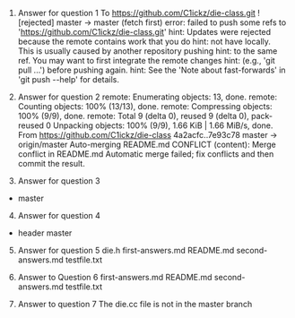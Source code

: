 1. Answer for question 1
To https://github.com/C1ickz/die-class.git
 ! [rejected]        master -> master (fetch first)
error: failed to push some refs to 'https://github.com/C1ickz/die-class.git'
hint: Updates were rejected because the remote contains work that you do
hint: not have locally. This is usually caused by another repository pushing
hint: to the same ref. You may want to first integrate the remote changes
hint: (e.g., 'git pull ...') before pushing again.
hint: See the 'Note about fast-forwards' in 'git push --help' for details.

2. Answer for question 2
remote: Enumerating objects: 13, done.
remote: Counting objects: 100% (13/13), done.
remote: Compressing objects: 100% (9/9), done.
remote: Total 9 (delta 0), reused 9 (delta 0), pack-reused 0
Unpacking objects: 100% (9/9), 1.66 KiB | 1.66 MiB/s, done.
From https://github.com/C1ickz/die-class
   4a2acfc..7e93c78  master     -> origin/master
Auto-merging README.md
CONFLICT (content): Merge conflict in README.md
Automatic merge failed; fix conflicts and then commit the result.

3. Answer for question 3
* master

4. Answer for question 4
* header
  master

5. Answer for question 5
die.h  first-answers.md  README.md  second-answers.md  testfile.txt

6. Answer to Question 6
first-answers.md  README.md  second-answers.md  testfile.txt

7. Answer to question 7
The die.cc file is not in the master branch
